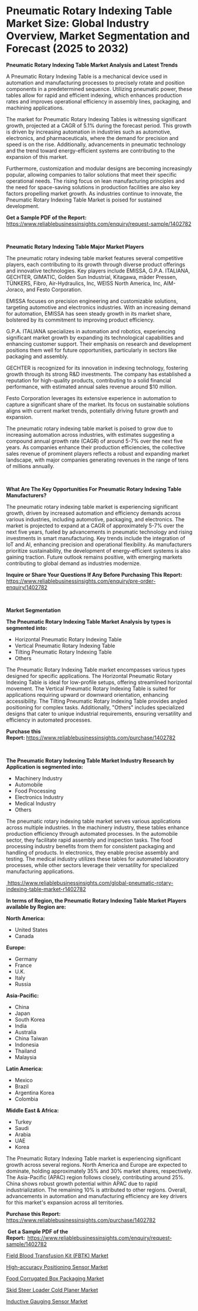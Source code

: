 <p><h1>Pneumatic Rotary Indexing Table Market Size: Global Industry Overview, Market Segmentation and Forecast (2025 to 2032)</h1></p><p><strong>Pneumatic Rotary Indexing Table Market Analysis and Latest Trends</strong></p>
<p><p>A Pneumatic Rotary Indexing Table is a mechanical device used in automation and manufacturing processes to precisely rotate and position components in a predetermined sequence. Utilizing pneumatic power, these tables allow for rapid and efficient indexing, which enhances production rates and improves operational efficiency in assembly lines, packaging, and machining applications.</p><p>The market for Pneumatic Rotary Indexing Tables is witnessing significant growth, projected at a CAGR of 5.1% during the forecast period. This growth is driven by increasing automation in industries such as automotive, electronics, and pharmaceuticals, where the demand for precision and speed is on the rise. Additionally, advancements in pneumatic technology and the trend toward energy-efficient systems are contributing to the expansion of this market. </p><p>Furthermore, customization and modular designs are becoming increasingly popular, allowing companies to tailor solutions that meet their specific operational needs. The rising focus on lean manufacturing principles and the need for space-saving solutions in production facilities are also key factors propelling market growth. As industries continue to innovate, the Pneumatic Rotary Indexing Table Market is poised for sustained development.</p></p>
<p><strong>Get a Sample PDF of the Report:&nbsp;</strong> <a href="https://www.reliablebusinessinsights.com/enquiry/request-sample/1402782?utm_campaign=1873&utm_medium=2&utm_source=Github&utm_content=ia&utm_term=12012025&utm_id=pneumatic-rotary-indexing-table">https://www.reliablebusinessinsights.com/enquiry/request-sample/1402782</a></p>
<p>&nbsp;</p>
<p><strong>Pneumatic Rotary Indexing Table Major Market Players</strong></p>
<p><p>The pneumatic rotary indexing table market features several competitive players, each contributing to its growth through diverse product offerings and innovative technologies. Key players include EMISSA, G.P.A. ITALIANA, GECHTER, GIMATIC, Golden Sun Industrial, Kitagawa, mäder Pressen, TÜNKERS, Fibro, Air-Hydraulics, Inc, WEISS North America, Inc, AIM-Joraco, and Festo Corporation.</p><p>EMISSA focuses on precision engineering and customizable solutions, targeting automotive and electronics industries. With an increasing demand for automation, EMISSA has seen steady growth in its market share, bolstered by its commitment to improving product efficiency.</p><p>G.P.A. ITALIANA specializes in automation and robotics, experiencing significant market growth by expanding its technological capabilities and enhancing customer support. Their emphasis on research and development positions them well for future opportunities, particularly in sectors like packaging and assembly.</p><p>GECHTER is recognized for its innovation in indexing technology, fostering growth through its strong R&D investments. The company has established a reputation for high-quality products, contributing to a solid financial performance, with estimated annual sales revenue around $10 million.</p><p>Festo Corporation leverages its extensive experience in automation to capture a significant share of the market. Its focus on sustainable solutions aligns with current market trends, potentially driving future growth and expansion.</p><p>The pneumatic rotary indexing table market is poised to grow due to increasing automation across industries, with estimates suggesting a compound annual growth rate (CAGR) of around 5-7% over the next five years. As companies enhance their production efficiencies, the collective sales revenue of prominent players reflects a robust and expanding market landscape, with major companies generating revenues in the range of tens of millions annually.</p></p>
<p>&nbsp;</p>
<p><strong>What Are The Key Opportunities For Pneumatic Rotary Indexing Table Manufacturers?</strong></p>
<p><p>The pneumatic rotary indexing table market is experiencing significant growth, driven by increased automation and efficiency demands across various industries, including automotive, packaging, and electronics. The market is projected to expand at a CAGR of approximately 5-7% over the next five years, fueled by advancements in pneumatic technology and rising investments in smart manufacturing. Key trends include the integration of IoT and AI, enhancing precision and operational flexibility. As manufacturers prioritize sustainability, the development of energy-efficient systems is also gaining traction. Future outlook remains positive, with emerging markets contributing to global demand as industries modernize.</p></p>
<p><strong>Inquire or Share Your Questions If Any Before Purchasing This Report:</strong> <a href="https://www.reliablebusinessinsights.com/enquiry/pre-order-enquiry/1402782?utm_campaign=1873&utm_medium=2&utm_source=Github&utm_content=ia&utm_term=12012025&utm_id=pneumatic-rotary-indexing-table">https://www.reliablebusinessinsights.com/enquiry/pre-order-enquiry/1402782</a></p>
<p>&nbsp;</p>
<p><strong>Market Segmentation</strong></p>
<p><strong>The Pneumatic Rotary Indexing Table Market Analysis by types is segmented into:</strong></p>
<p><ul><li>Horizontal Pneumatic Rotary Indexing Table</li><li>Vertical Pneumatic Rotary Indexing Table</li><li>Tilting Pneumatic Rotary Indexing Table</li><li>Others</li></ul></p>
<p><p>The Pneumatic Rotary Indexing Table market encompasses various types designed for specific applications. The Horizontal Pneumatic Rotary Indexing Table is ideal for low-profile setups, offering streamlined horizontal movement. The Vertical Pneumatic Rotary Indexing Table is suited for applications requiring upward or downward orientation, enhancing accessibility. The Tilting Pneumatic Rotary Indexing Table provides angled positioning for complex tasks. Additionally, "Others" includes specialized designs that cater to unique industrial requirements, ensuring versatility and efficiency in automated processes.</p></p>
<p><strong>Purchase this Report:&nbsp;</strong><a href="https://www.reliablebusinessinsights.com/purchase/1402782?utm_campaign=1873&utm_medium=2&utm_source=Github&utm_content=ia&utm_term=12012025&utm_id=pneumatic-rotary-indexing-table">https://www.reliablebusinessinsights.com/purchase/1402782</a></p>
<p>&nbsp;</p>
<p><strong>The Pneumatic Rotary Indexing Table Market Industry Research by Application is segmented into:</strong></p>
<p><ul><li>Machinery Industry</li><li>Automobile</li><li>Food Processing</li><li>Electronics Industry</li><li>Medical Industry</li><li>Others</li></ul></p>
<p><p>The pneumatic rotary indexing table market serves various applications across multiple industries. In the machinery industry, these tables enhance production efficiency through automated processes. In the automobile sector, they facilitate rapid assembly and inspection tasks. The food processing industry benefits from them for consistent packaging and handling of products. In electronics, they enable precise assembly and testing. The medical industry utilizes these tables for automated laboratory processes, while other sectors leverage their versatility for specialized manufacturing applications.</p></p>
<p><a href="https://www.reliablebusinessinsights.com/global-pneumatic-rotary-indexing-table-market-r1402782?utm_campaign=1873&utm_medium=2&utm_source=Github&utm_content=ia&utm_term=12012025&utm_id=pneumatic-rotary-indexing-table">&nbsp;https://www.reliablebusinessinsights.com/global-pneumatic-rotary-indexing-table-market-r1402782</a></p>
<p><strong>In terms of Region, the Pneumatic Rotary Indexing Table Market Players available by Region are:</strong></p>
<p>
    <p> <strong> North America: </strong>
        <ul>
            <li>United States</li>
            <li>Canada</li>
        </ul>
        </p> 
    <p> <strong> Europe: </strong>
        <ul>
            <li>Germany</li>
            <li>France</li>
            <li>U.K.</li>
            <li>Italy</li>
            <li>Russia</li>
        </ul>
        </p> 
    <p> <strong> Asia-Pacific: </strong>
        <ul>
            <li>China</li>
            <li>Japan</li>
            <li>South Korea</li>
            <li>India</li>
            <li>Australia</li>
            <li>China Taiwan</li>
            <li>Indonesia</li>
            <li>Thailand</li>
            <li>Malaysia</li>
        </ul>
        </p> 
    <p> <strong> Latin America: </strong>
        <ul>
            <li>Mexico</li>
            <li>Brazil</li>
            <li>Argentina Korea</li>
            <li>Colombia</li>
        </ul>
        </p> 
    <p> <strong> Middle East & Africa: </strong>
        <ul>
            <li>Turkey</li>
            <li>Saudi</li>
            <li>Arabia</li>
            <li>UAE</li>
            <li>Korea</li>
        </ul>
    </p>
    </p>
<p><p>The Pneumatic Rotary Indexing Table market is experiencing significant growth across several regions. North America and Europe are expected to dominate, holding approximately 35% and 30% market shares, respectively. The Asia-Pacific (APAC) region follows closely, contributing around 25%. China shows robust growth potential within APAC due to rapid industrialization. The remaining 10% is attributed to other regions. Overall, advancements in automation and manufacturing efficiency are key drivers for this market's expansion across all territories.</p></p>
<p><strong>Purchase this Report: </strong><a href="https://www.reliablebusinessinsights.com/purchase/1402782?utm_campaign=1873&utm_medium=2&utm_source=Github&utm_content=ia&utm_term=12012025&utm_id=pneumatic-rotary-indexing-table">https://www.reliablebusinessinsights.com/purchase/1402782</a></p>
<p>&nbsp;<strong>Get a Sample PDF of the Report:&nbsp;&nbsp;</strong><a href="https://www.reliablebusinessinsights.com/enquiry/request-sample/1402782?utm_campaign=1873&utm_medium=2&utm_source=Github&utm_content=ia&utm_term=12012025&utm_id=pneumatic-rotary-indexing-table">https://www.reliablebusinessinsights.com/enquiry/request-sample/1402782</a></p>
<p><strong></strong></p>
<p><p><a href="https://www.linkedin.com/pulse/whats-powering-field-blood-transfusion-kit-fbtk-market-key-growth-d40wf?utm_campaign=1873&utm_medium=2&utm_source=Github&utm_content=ia&utm_term=12012025&utm_id=pneumatic-rotary-indexing-table">Field Blood Transfusion Kit (FBTK) Market</a></p><p><a href="https://www.linkedin.com/pulse/high-accuracy-positioning-sensor-market-outlook-share-analysis-fpi9f?utm_campaign=1873&utm_medium=2&utm_source=Github&utm_content=ia&utm_term=12012025&utm_id=pneumatic-rotary-indexing-table">High-accuracy Positioning Sensor Market</a></p><p><a href="https://www.linkedin.com/pulse/broad-overview-food-corrugated-box-packaging-market-size-industry-sersf?utm_campaign=1873&utm_medium=2&utm_source=Github&utm_content=ia&utm_term=12012025&utm_id=pneumatic-rotary-indexing-table">Food Corrugated Box Packaging Market</a></p><p><a href="https://github.com/triattwood9919/Market-Research-Report-List-1/blob/main/skid-steer-loader-cold-planer-market.md?utm_campaign=1873&utm_medium=2&utm_source=Github&utm_content=ia&utm_term=12012025&utm_id=pneumatic-rotary-indexing-table">Skid Steer Loader Cold Planer Market</a></p><p><a href="https://www.linkedin.com/pulse/inductive-gauging-sensor-market-report-creating-business-strategies-qn5sf?utm_campaign=1873&utm_medium=2&utm_source=Github&utm_content=ia&utm_term=12012025&utm_id=pneumatic-rotary-indexing-table">Inductive Gauging Sensor Market</a></p></p>